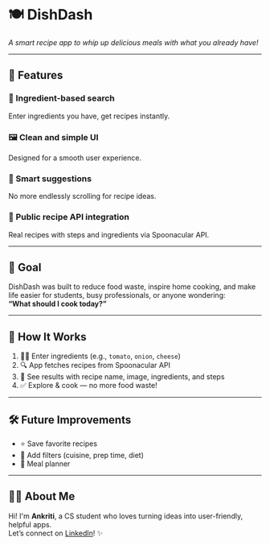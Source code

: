 # 🍽️ DishDash  
*A smart recipe app to whip up delicious meals with what you already have!*

---

## 🚀 Features

### 🥕 Ingredient-based search  
Enter ingredients you have, get recipes instantly.

### 🖼️ Clean and simple UI  
Designed for a smooth user experience.

### 🧠 Smart suggestions  
No more endlessly scrolling for recipe ideas.

### 🔗 Public recipe API integration  
Real recipes with steps and ingredients via Spoonacular API.

---

## 🎯 Goal  

DishDash was built to reduce food waste, inspire home cooking, and make life easier for students, busy professionals, or anyone wondering:  
**“What should I cook today?”**

---

## 📖 How It Works

1. 👩‍🍳 Enter ingredients (e.g., `tomato`, `onion`, `cheese`)
2. 🔍 App fetches recipes from Spoonacular API
3. 🍛 See results with recipe name, image, ingredients, and steps
4. ✅ Explore & cook — no more food waste!

---

## 🛠️ Future Improvements

- ⭐ Save favorite recipes  
- 🎯 Add filters (cuisine, prep time, diet)  
- 📅 Meal planner  

---

## 🙋‍♀️ About Me

Hi! I'm **Ankriti**, a CS student who loves turning ideas into user-friendly, helpful apps.  
Let’s connect on [LinkedIn](https://www.linkedin.com/in/ankriti-sharma/)! ✨
